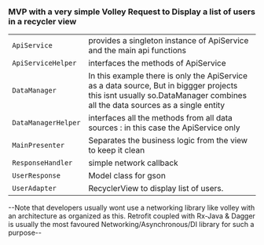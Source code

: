 ### MVP with a very simple Volley Request to Display a list of users in a recycler view

|||
|--|--|
|`ApiService`  |provides a singleton instance of ApiService and the main api functions|
|`ApiServiceHelper` | interfaces the methods of ApiService|
|`DataManager` | In this example there is only the ApiService as a data source, But in biggger projects this isnt usually so.DataManager combines all the data sources as a single entity|
|`DataManagerHelper` | interfaces all the methods from all data sources : in this case the ApiService only|
|`MainPresenter` | Separates the business logic from the view to keep it clean|
|`ResponseHandler` | simple network callback|
|`UserResponse` | Model class for gson|
|`UserAdapter` | RecyclerView to display list of users.|

--Note that developers usually wont use a networking library like volley with an architecture as organized as this. Retrofit coupled with Rx-Java & Dagger is usually the most favoured Networking/Asynchronous/DI library for such a purpose--

